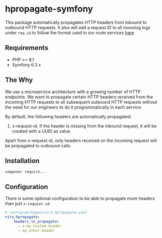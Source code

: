 # hpropagate-symfony
This package automatically propagates HTTP headers from inbound to outbound HTTP requests.  It also will add a request ID to all monolog logs under `req.id` to follow the format used in our node services [here](https://github.com/vira-org/hpropagate)

## Requirements
- PHP >= 8.1
- Symfony 6.3.x

## The Why
We use a microservice architecture with a growing number of HTTP endpoints. We want to propagate certain HTTP headers received from the incoming HTTP requests to all subsequent outbound HTTP requests without the need for our engineers to do it programmatically in each service:

By default, the following headers are automatically propagated:

1. x-request-id. If the header is missing from the inbound request, it will be created with a UUID as value.

Apart from x-request-id, only headers received on the incoming request will be propagated to outbound calls.

## Installation

`composer require...`

## Configuration

There is some optional configuration to be able to propagate more headers than just `x-request-id`:

```yaml
# config/packages/vira_hpropagate.yaml
vira_hpropagate:
    headers_to_propagate:
      - x-my-custom-header
      - my-other-header
```


